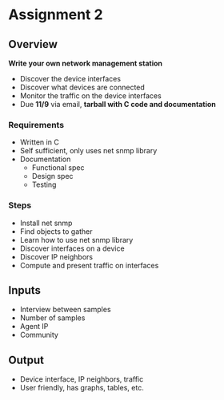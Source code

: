 Assignment 2
==============================

## Overview

**Write your own network management station**

- Discover the device interfaces
- Discover what devices are connected
- Monitor the traffic on the device interfaces
- Due **11/9** via email, **tarball with C code and documentation**

### Requirements

- Written in C
- Self sufficient, only uses net snmp library
- Documentation
    + Functional spec
    + Design spec
    + Testing

### Steps

- Install net snmp
- Find objects to gather
- Learn how to use net snmp library
- Discover interfaces on a device
- Discover IP neighbors
- Compute and present traffic on interfaces

## Inputs

- Interview between samples
- Number of samples
- Agent IP
- Community

## Output

- Device interface, IP neighbors, traffic
- User friendly, has graphs, tables, etc.
